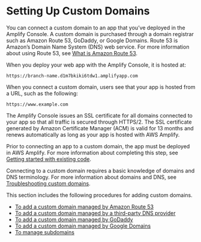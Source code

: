 # Setting Up Custom Domains<a name="custom-domains"></a>

You can connect a custom domain to an app that you’ve deployed in the Amplify Console\. A custom domain is purchased through a domain registrar such as Amazon Route 53, GoDaddy, or Google Domains\. Route 53 is Amazon’s Domain Name System \(DNS\) web service\. For more information about using Route 53, see [What is Amazon Route 53](https://docs.aws.amazon.com/Route53/latest/DeveloperGuide/Welcome.html)\.

When you deploy your web app with the Amplify Console, it is hosted at:

```
https://branch-name.d1m7bkiki6tdw1.amplifyapp.com
```

When you connect a custom domain, users see that your app is hosted from a URL, such as the following:

```
https://www.example.com
```

The Amplify Console issues an SSL certificate for all domains connected to your app so that all traffic is secured through HTTPS/2\. The SSL certificate generated by Amazon Certificate Manager \(ACM\) is valid for 13 months and renews automatically as long as your app is hosted with AWS Amplify\.

Prior to connecting an app to a custom domain, the app must be deployed in AWS Amplify\. For more information about completing this step, see [Getting started with existing code](getting-started.md)\.

Connecting to a custom domain requires a basic knowledge of domains and DNS terminology\. For more information about domains and DNS, see [Troubleshooting custom domains](custom-domain-troubleshoot-guide.md)\.

This section includes the following procedures for adding custom domains\.
+  [To add a custom domain managed by Amazon Route 53](to-add-a-custom-domain-managed-by-amazon-route-53.md) 
+  [To add a custom domain managed by a third\-party DNS provider](to-add-a-custom-domain-managed-by-a-third-party-dns-provider.md) 
+  [To add a custom domain managed by GoDaddy](to-add-a-custom-domain-managed-by-godaddy.md) 
+  [To add a custom domain managed by Google Domains](to-add-a-custom-domain-managed-by-google-domains.md) 
+  [To manage subdomains](to-manage-subdomains.md) 